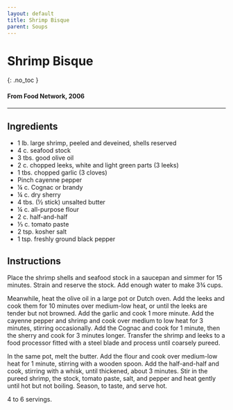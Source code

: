 ```yaml
---
layout: default
title: Shrimp Bisque
parent: Soups
---
```


# Shrimp Bisque
{: .no_toc }
#### From Food Network, 2006
---

## Ingredients
<ul>
	<li>1 lb. large shrimp, peeled and deveined, shells reserved</li>
	<li>4 c. seafood stock</li>
	<li>3 tbs. good olive oil</li>
	<li>2 c. chopped leeks, white and light green parts (3 leeks)</li>
	<li>1 tbs. chopped garlic (3 cloves)</li>
	<li>Pinch cayenne pepper</li>
	<li>¼ c. Cognac or brandy</li>
	<li>¼ c. dry sherry</li>
	<li>4 tbs. (½ stick) unsalted butter</li>
	<li>¼ c. all-purpose flour</li>
	<li>2 c. half-and-half</li>
	<li>⅓ c. tomato paste</li>
	<li>2 tsp. kosher salt</li>
	<li>1 tsp. freshly ground black pepper</li>
</ul>

## Instructions
Place the shrimp shells and seafood stock in a saucepan and simmer for 15 minutes. Strain and reserve the stock. Add enough water to make 3¾ cups.

Meanwhile, heat the olive oil in a large pot or Dutch oven. Add the leeks and cook them for 10 minutes over medium-low heat, or until the leeks are tender but not browned. Add the garlic and cook 1 more minute. Add the cayenne pepper and shrimp and cook over medium to low heat for 3 minutes, stirring occasionally. Add the Cognac and cook for 1 minute, then the sherry and cook for 3 minutes longer. Transfer the shrimp and leeks to a food processor fitted with a steel blade and process until coarsely pureed.

In the same pot, melt the butter. Add the flour and cook over medium-low heat for 1 minute, stirring with a wooden spoon. Add the half-and-half and cook, stirring with a whisk, until thickened, about 3 minutes. Stir in the pureed shrimp, the stock, tomato paste, salt, and pepper and heat gently until hot but not boiling. Season, to taste, and serve hot.

4 to 6 servings.
